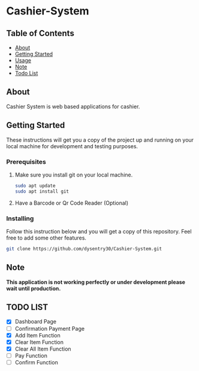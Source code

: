 # Cashier-System

## Table of Contents

- [About](#about)
- [Getting Started](#getting_started)
- [Usage](#usage)
- [Note](#note)
- [Todo List](#todo_list)

## About <a name = "about"></a>

Cashier System is web based applications for cashier.

## Getting Started <a name = "getting_started"></a>

These instructions will get you a copy of the project up and running on your local machine for development and testing purposes.

### Prerequisites

1. Make sure you install git on your local machine.

    ```bash
    sudo apt update
    sudo apt install git
    ```
2. Have a Barcode or Qr Code Reader (Optional)

### Installing

Follow this instruction below and you will get a copy of this repository. Feel free to add some other features.

```bash
git clone https://github.com/dysentry30/Cashier-System.git
```

<!-- ## Usage <a name = "usage"></a> -->

## Note <a name = "note"></a>
**This application is not working perfectly or under development please wait until production.**

## TODO LIST <a name = "todo_list"></a>
- [x] Dashboard Page
- [ ] Confirmation Payment Page
- [x] Add Item Function
- [x] Clear Item Function
- [x] Clear All Item Function
- [ ] Pay Function
- [ ] Confirm Function